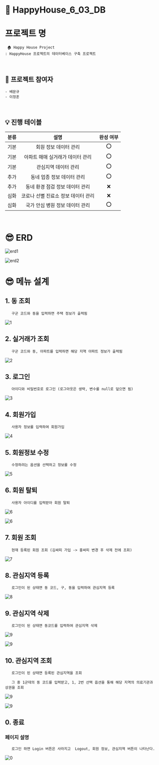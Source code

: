# 🎯 HappyHouse_6_03_DB

# 프로젝트 명
     🏠 Happy House Project 
    : HappyHouse 프로젝트의 데이터베이스 구축 프로젝트

<br>

## 🧑 프로젝트 참여자
    - 배문규
    - 이정훈

<br>

## 💡 진행 테이블
|분류|설명|완성 여부|
|:-:|:-:|:-:|
|기본|회원 정보 데이터 관리|⭕️|
|기본|아파트 매매 실거래가 데이터 관리|⭕️|
|기본|관심지역 데이터 관리|⭕️|
|추가|동네 업종 정보 데이터 관리|⭕️|
|추가|동네 환경 점검 정보 데이터 관리|❌|
|심화|코로나 선별 진료소 정보 데이터 관리|❌|
|심화|국가 안심 병원 정보 데이터 관리|⭕️|
<br>

# 😎 ERD
![erd1](https://lab.ssafy.com/anvo930524/happyhouse_6_03_db/-/raw/master/img/erd1.png)

![erd2](https://lab.ssafy.com/anvo930524/happyhouse_6_03_db/-/raw/master/img/erd2.png)

# 😎 메뉴 설계
## 1. 동 조회
       구군 코드와 동을 입력하면 주택 정보가 출력됨
![1](https://lab.ssafy.com/anvo930524/happyhouse_6_03_db/-/raw/master/img/1.png)

## 2. 실거래가 조회
       구군 코드와 동, 아파트를 입력하면 해당 지역 아파트 정보가 출력됨
![2](https://lab.ssafy.com/anvo930524/happyhouse_6_03_db/-/raw/master/img/2.png)

## 3. 로그인
       아이디와 비밀번호로 로그인 (로그아웃은 생략, 변수를 null로 덮으면 됨)
![3](https://lab.ssafy.com/anvo930524/happyhouse_6_03_db/-/raw/master/img/3.png)

## 4. 회원가입
       사용자 정보를 입력하여 회원가입
![4](https://lab.ssafy.com/anvo930524/happyhouse_6_03_db/-/raw/master/img/4.png)

## 5. 회원정보 수정
       수정하려는 옵션을 선택하고 정보를 수정
![5](https://lab.ssafy.com/anvo930524/happyhouse_6_03_db/-/raw/master/img/5.png)

## 6. 회원 탈퇴
       사용자 아이디를 입력받아 회원 탈퇴
![6](https://lab.ssafy.com/anvo930524/happyhouse_6_03_db/-/raw/master/img/6.png)

![6](https://lab.ssafy.com/anvo930524/happyhouse_6_03_db/-/raw/master/img/6-2.png)

## 7. 회원 조회
       현재 등록된 회원 조회 (김싸피 가입 -> 홍싸피 변경 후 삭제 전에 조회)
![7](https://lab.ssafy.com/anvo930524/happyhouse_6_03_db/-/raw/master/img/7.png)

## 8. 관심지역 등록
       로그인이 된 상태면 동 코드, 구, 동을 입력하여 관심지역 등록
![8](https://lab.ssafy.com/anvo930524/happyhouse_6_03_db/-/raw/master/img/8.png)

## 9. 관심지역 삭제
       로그인이 된 상태면 동코드를 입력하여 관심지역 삭제
![9](https://lab.ssafy.com/anvo930524/happyhouse_6_03_db/-/raw/master/img/9.png)

![9](https://lab.ssafy.com/anvo930524/happyhouse_6_03_db/-/raw/master/img/9.png)

## 10. 관심지역 조회
       로그인이 된 상태면 등록된 관심지역을 조회
       
       그 중 1군데의 동 코드를 입력받고, 1, 2번 선택 옵션을 통해 해당 지역의 의료기관과 상권을 조회
![9](https://lab.ssafy.com/anvo930524/happyhouse_6_03_db/-/raw/master/img/10.png)

![9](https://lab.ssafy.com/anvo930524/happyhouse_6_03_db/-/raw/master/img/10-2.png)

## 0. 종료
### 페이지 설명
       로그인 하면 Login 버튼은 사라지고  Logout, 회원 정보, 관심지역 버튼이 나타난다.
![0](https://lab.ssafy.com/anvo930524/happyhouse_6_03_db/-/raw/master/img/0.png)

